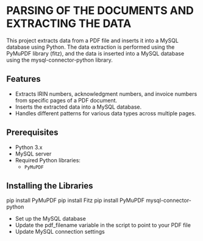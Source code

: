 # PARSING OF THE DOCUMENTS AND EXTRACTING THE DATA

This project extracts data from a PDF file and inserts it into a MySQL database using Python. The data extraction is performed using the PyMuPDF library (fitz), and the data is inserted into a MySQL database using the mysql-connector-python library.

## Features

- Extracts IRIN numbers, acknowledgment numbers, and invoice numbers from specific pages of a PDF document.
- Inserts the extracted data into a MySQL database.
- Handles different patterns for various data types across multiple pages.

## Prerequisites

- Python 3.x
- MySQL server
- Required Python libraries:
  - `PyMuPDF`

## Installing the Libraries
pip install PyMuPDF
pip install Fitz
pip install PyMuPDF mysql-connector-python

- Set up the MySQL database
- Update the pdf_filename variable in the script to point to your PDF file
- Update MySQL connection settings



